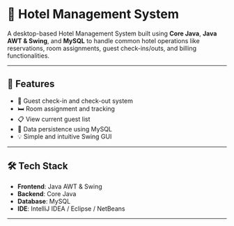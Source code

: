 # 🏨 Hotel Management System

A desktop-based Hotel Management System built using **Core Java**, **Java AWT & Swing**, and **MySQL** to handle common hotel operations like reservations, room assignments, guest check-ins/outs, and billing functionalities.

---

## 📌 Features

- 🧾 Guest check-in and check-out system  
- 🛏️ Room assignment and tracking  
- 📋 View current guest list  
- 💾 Data persistence using MySQL  
- 💡 Simple and intuitive Swing GUI

---

## 🛠️ Tech Stack

- **Frontend**: Java AWT & Swing  
- **Backend**: Core Java  
- **Database**: MySQL  
- **IDE**: IntelliJ IDEA / Eclipse / NetBeans

---
